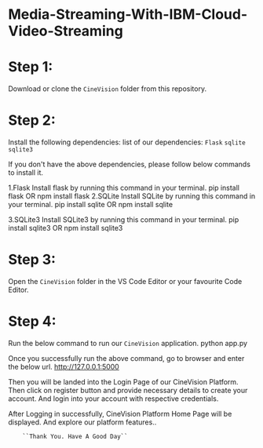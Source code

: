 # Media-Streaming-With-IBM-Cloud-Video-Streaming

# Step 1:
Download or clone the ``CineVision`` folder from this repository.

# Step 2:
Install the following dependencies:
list of our dependencies:
    ``Flask``
    ``sqlite``
    ``sqlite3``

If you don't have the above dependencies, please follow below commands to install it.

1.Flask
Install flask by running this command in your terminal.
        pip install flask
OR
        npm install flask
2.SQLite
Install SQLite by running this command in your terminal.
        pip install sqlite
OR
        npm install sqlite

3.SQLite3
Install SQLite3 by running this command in your terminal.
        pip install sqlite3
OR
        npm install sqlite3

# Step 3:
Open the ``CineVision`` folder in the VS Code Editor or your favourite Code Editor.

# Step 4:
Run the below command to run our ``CineVision`` application.
        python app.py

Once you successfully run the above command, go to browser and enter the below url.
        http://127.0.0.1:5000

Then you will be landed into the Login Page of our CineVision Platform. Then click on register button and provide necessary details to create your account. And login into your account with respective credentials.

After Logging in successfully, CineVision Platform Home Page will be displayed. And explore our platform features..

        ``Thank You. Have A Good Day``
